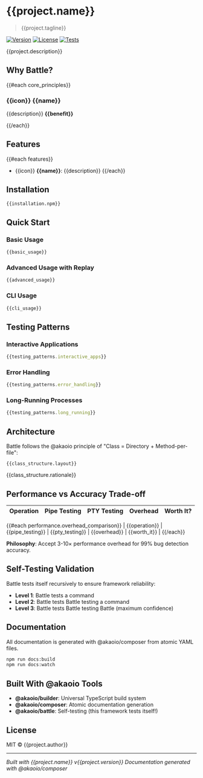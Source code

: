 # {{project.name}}

> {{project.tagline}}

[![Version](https://img.shields.io/npm/v/{{project.name}}.svg)](https://www.npmjs.com/package/{{project.name}})
[![License](https://img.shields.io/npm/l/{{project.name}}.svg)](https://github.com/akaoio/battle/blob/main/LICENSE)
[![Tests](https://img.shields.io/badge/tests-self--validating-green.svg)](https://github.com/akaoio/battle/actions)

{{project.description}}

## Why Battle?

{{#each core_principles}}
### {{icon}} {{name}}
{{description}}
**{{benefit}}**

{{/each}}

## Features

{{#each features}}
- {{icon}} **{{name}}**: {{description}}
{{/each}}

## Installation

```bash
{{installation.npm}}
```

## Quick Start

### Basic Usage
```typescript
{{basic_usage}}
```

### Advanced Usage with Replay
```typescript
{{advanced_usage}}
```

### CLI Usage
```bash
{{cli_usage}}
```

## Testing Patterns

### Interactive Applications
```typescript
{{testing_patterns.interactive_apps}}
```

### Error Handling
```typescript
{{testing_patterns.error_handling}}
```

### Long-Running Processes
```typescript
{{testing_patterns.long_running}}
```

## Architecture

Battle follows the @akaoio principle of "Class = Directory + Method-per-file":

```
{{class_structure.layout}}
```

{{class_structure.rationale}}

## Performance vs Accuracy Trade-off

| Operation | Pipe Testing | PTY Testing | Overhead | Worth It? |
|-----------|-------------|-------------|----------|-----------|
{{#each performance.overhead_comparison}}
| {{operation}} | {{pipe_testing}} | {{pty_testing}} | {{overhead}} | {{worth_it}} |
{{/each}}

**Philosophy**: Accept 3-10× performance overhead for 99% bug detection accuracy.

## Self-Testing Validation

Battle tests itself recursively to ensure framework reliability:

- **Level 1**: Battle tests a command
- **Level 2**: Battle tests Battle testing a command  
- **Level 3**: Battle tests Battle testing Battle (maximum confidence)

## Documentation

All documentation is generated with @akaoio/composer from atomic YAML files.

```bash
npm run docs:build
npm run docs:watch
```

## Built With @akaoio Tools

- **@akaoio/builder**: Universal TypeScript build system
- **@akaoio/composer**: Atomic documentation generation
- **@akaoio/battle**: Self-testing (this framework tests itself!)

## License

MIT © {{project.author}}

---

*Built with {{project.name}} v{{project.version}}*
*Documentation generated with @akaoio/composer*